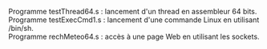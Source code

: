 Programme testThread64.s : lancement d'un thread en assembleur 64 bits.<br>
Programme testExecCmd1.s : lancement d'une commande Linux en utilisant /bin/sh. <br>
Programme rechMeteo64.s  : accès à une page Web en utilisant les sockets. <br>
